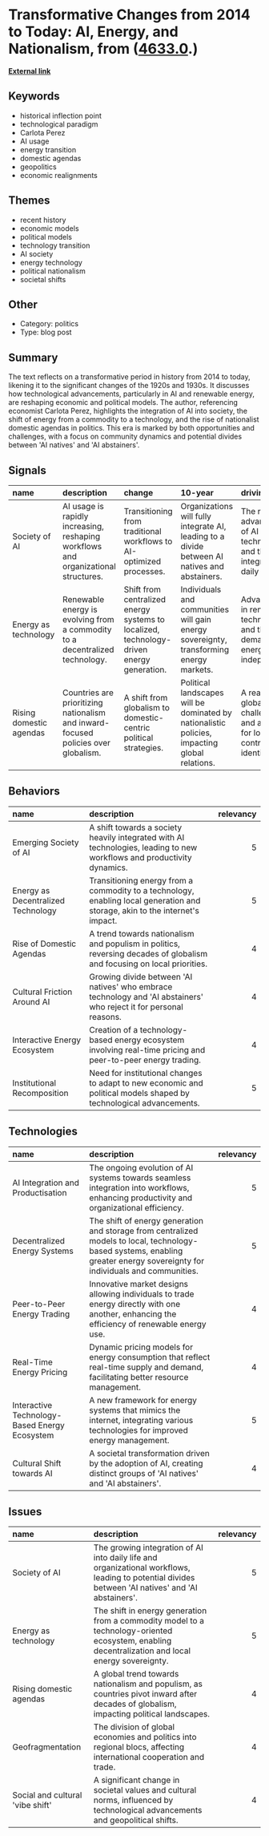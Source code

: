# __Transformative Changes from 2014 to Today: AI, Energy, and Nationalism__, from ([4633.0](https://kghosh.substack.com/p/4633.0).)

__[External link](https://www.exponentialview.co/p/the-forces-of-the-next-five-years)__



## Keywords

* historical inflection point
* technological paradigm
* Carlota Perez
* AI usage
* energy transition
* domestic agendas
* geopolitics
* economic realignments

## Themes

* recent history
* economic models
* political models
* technology transition
* AI society
* energy technology
* political nationalism
* societal shifts

## Other

* Category: politics
* Type: blog post

## Summary

The text reflects on a transformative period in history from 2014 to today, likening it to the significant changes of the 1920s and 1930s. It discusses how technological advancements, particularly in AI and renewable energy, are reshaping economic and political models. The author, referencing economist Carlota Perez, highlights the integration of AI into society, the shift of energy from a commodity to a technology, and the rise of nationalist domestic agendas in politics. This era is marked by both opportunities and challenges, with a focus on community dynamics and potential divides between 'AI natives' and 'AI abstainers'.

## Signals

| name                    | description                                                                        | change                                                                                   | 10-year                                                                                       | driving-force                                                                         |   relevancy |
|:------------------------|:-----------------------------------------------------------------------------------|:-----------------------------------------------------------------------------------------|:----------------------------------------------------------------------------------------------|:--------------------------------------------------------------------------------------|------------:|
| Society of AI           | AI usage is rapidly increasing, reshaping workflows and organizational structures. | Transitioning from traditional workflows to AI-optimized processes.                      | Organizations will fully integrate AI, leading to a divide between AI natives and abstainers. | The relentless advancement of AI technologies and their integration into daily tasks. |           5 |
| Energy as technology    | Renewable energy is evolving from a commodity to a decentralized technology.       | Shift from centralized energy systems to localized, technology-driven energy generation. | Individuals and communities will gain energy sovereignty, transforming energy markets.        | Advancements in renewable technologies and the demand for energy independence.        |           5 |
| Rising domestic agendas | Countries are prioritizing nationalism and inward-focused policies over globalism. | A shift from globalism to domestic-centric political strategies.                         | Political landscapes will be dominated by nationalistic policies, impacting global relations. | A reaction to global challenges and a desire for local control and identity.          |           4 |

## Behaviors

| name                               | description                                                                                                                  |   relevancy |
|:-----------------------------------|:-----------------------------------------------------------------------------------------------------------------------------|------------:|
| Emerging Society of AI             | A shift towards a society heavily integrated with AI technologies, leading to new workflows and productivity dynamics.       |           5 |
| Energy as Decentralized Technology | Transitioning energy from a commodity to a technology, enabling local generation and storage, akin to the internet's impact. |           5 |
| Rise of Domestic Agendas           | A trend towards nationalism and populism in politics, reversing decades of globalism and focusing on local priorities.       |           4 |
| Cultural Friction Around AI        | Growing divide between 'AI natives' who embrace technology and 'AI abstainers' who reject it for personal reasons.           |           4 |
| Interactive Energy Ecosystem       | Creation of a technology-based energy ecosystem involving real-time pricing and peer-to-peer energy trading.                 |           4 |
| Institutional Recomposition        | Need for institutional changes to adapt to new economic and political models shaped by technological advancements.           |           5 |

## Technologies

| name                                          | description                                                                                                                                                                 |   relevancy |
|:----------------------------------------------|:----------------------------------------------------------------------------------------------------------------------------------------------------------------------------|------------:|
| AI Integration and Productisation             | The ongoing evolution of AI systems towards seamless integration into workflows, enhancing productivity and organizational efficiency.                                      |           5 |
| Decentralized Energy Systems                  | The shift of energy generation and storage from centralized models to local, technology-based systems, enabling greater energy sovereignty for individuals and communities. |           5 |
| Peer-to-Peer Energy Trading                   | Innovative market designs allowing individuals to trade energy directly with one another, enhancing the efficiency of renewable energy use.                                 |           4 |
| Real-Time Energy Pricing                      | Dynamic pricing models for energy consumption that reflect real-time supply and demand, facilitating better resource management.                                            |           4 |
| Interactive Technology-Based Energy Ecosystem | A new framework for energy systems that mimics the internet, integrating various technologies for improved energy management.                                               |           5 |
| Cultural Shift towards AI                     | A societal transformation driven by the adoption of AI, creating distinct groups of 'AI natives' and 'AI abstainers'.                                                       |           4 |

## Issues

| name                             | description                                                                                                                                        |   relevancy |
|:---------------------------------|:---------------------------------------------------------------------------------------------------------------------------------------------------|------------:|
| Society of AI                    | The growing integration of AI into daily life and organizational workflows, leading to potential divides between 'AI natives' and 'AI abstainers'. |           5 |
| Energy as technology             | The shift in energy generation from a commodity model to a technology-oriented ecosystem, enabling decentralization and local energy sovereignty.  |           5 |
| Rising domestic agendas          | A global trend towards nationalism and populism, as countries pivot inward after decades of globalism, impacting political landscapes.             |           4 |
| Geofragmentation                 | The division of global economies and politics into regional blocs, affecting international cooperation and trade.                                  |           4 |
| Social and cultural 'vibe shift' | A significant change in societal values and cultural norms, influenced by technological advancements and geopolitical shifts.                      |           4 |